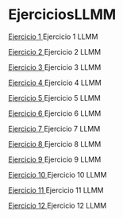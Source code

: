 # EjerciciosLLMM
<A HREF="https://github.com/DaniMa02/EjerciciosLLMM/blob/main/Tema%201/Ejercicio%201"> Ejercicio 1 <A/>                    Ejercicio 1 LLMM
  
<A HREF="https://github.com/DaniMa02/EjerciciosLLMM/blob/main/Tema%201/Ejercicio%202"> Ejercicio 2 <A/>                    Ejercicio 2 LLMM
  
<A HREF="https://github.com/DaniMa02/EjerciciosLLMM/blob/main/Tema%201/Ejercicio%203"> Ejercicio 3 <A/>                    Ejercicio 3 LLMM
  
<A HREF="https://github.com/DaniMa02/prueba/blob/main/README.md"> Ejercicio 4 <A/>                                         Ejercicio 4 LLMM
  
<A HREF="https://github.com/DaniMa02/EjerciciosLLMM/blob/main/Tema%201/Ejercicio%205"> Ejercicio 5 <A/>                    Ejercicio 5 LLMM
  
<A HREF="https://github.com/DaniMa02/EjerciciosLLMM/blob/main/Tema%201/Ejercicio%206"> Ejercicio 6 <A/>                    Ejercicio 6 LLMM
          
<A HREF="https://github.com/DaniMa02/EjerciciosLLMM/blob/main/Tema%201/Ejercicio%207"> Ejercicio 7 <A/>                    Ejercicio 7 LLMM
  

<A HREF="https://github.com/DaniMa02/EjerciciosLLMM/blob/main/Tema%201/Ejercicio%208"> Ejercicio 8 <A/>                    Ejercicio 8 LLMM

<A HREF="https://github.com/DaniMa02/EjerciciosLLMM/blob/main/Tema%201/Ejercicio%209"> Ejercicio 9 <A/>                    Ejercicio 9 LLMM
  
<A HREF="https://github.com/DaniMa02/EjerciciosLLMM/blob/main/Tema%201/Ejercicio%2010"> Ejercicio 10 <A/>                  Ejercicio 10 LLMM
  
<A HREF="https://github.com/DaniMa02/EjerciciosLLMM/blob/main/Tema%201/Ejercicio%2011"> Ejercicio 11 <A/>                  Ejercicio 11 LLMM
  
<A HREF="https://github.com/DaniMa02/EjerciciosLLMM/blob/main/Tema%201/Ejercicio%2012"> Ejercicio 12 <A/>                  Ejercicio 12 LLMM
  
<A HREF=""> <A/>
  
<A HREF=""> <A/>
  
<A HREF=""> <A/>
  
<A HREF=""> <A/>
  
<A HREF=""> <A/>
<A HREF=""> <A/>
<A HREF=""> <A/>
<A HREF=""> <A/>
<A HREF=""> <A/>
<A HREF=""> <A/>
<A HREF=""> <A/>
<A HREF=""> <A/>
<A HREF=""> <A/>
<A HREF=""> <A/>
